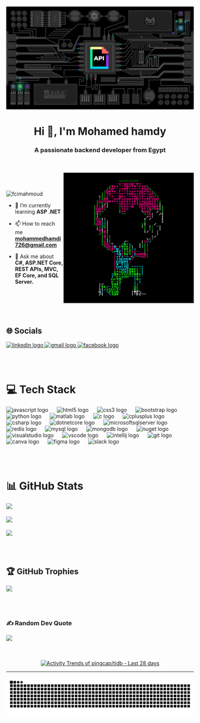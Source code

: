 ![MasterHead](https://github.com/fcimahmoud/fcimahmoud/blob/main/api-512d36c09662682717108a38bbb5c57d.gif)

<h1 align="center">Hi 👋, I'm Mohamed hamdy</h1>
<h3 align="center">A passionate backend developer from Egypt</h3>
<br>
<br>
<img align="right" alt="Coding" width="350" src="https://github.com/fcimahmoud/fcimahmoud/blob/main/giphy.gif">

<br>
<br>

<p align="left"> <img src="https://komarev.com/ghpvc/?username=fcimahmoud&label=Profile%20views&color=0e75b6&style=flat" alt="fcimahmoud" /> </p>

- 🌱 I’m currently learning **ASP .NET**
  
- 📫 How to reach me **mohammedhamdi726@gmail.com**
  
- 💬 Ask me about **C#, ASP.NET Core, REST APIs, MVC, EF Core, and SQL Server.**
  

<br>
<br>
<br>
<br>

## 🌐 Socials
<div align="left">
  <a href="https://www.linkedin.com/in/mohamedhamdy23/" target="_blank">
    <img src="https://img.shields.io/static/v1?message=LinkedIn&logo=linkedin&label=&color=0077B5&logoColor=white&labelColor=&style=for-the-badge" height="30" alt="linkedin logo"  />
  </a>

 
  <a href="mohammedhamdi725@gmail.com" target="_blank">
    <img src="https://img.shields.io/static/v1?message=Gmail&logo=gmail&label=&color=D14836&logoColor=white&labelColor=&style=for-the-badge" height="30" alt="gmail logo"  />
  </a>
  <a href="https://www.facebook.com/profile.php?id=100058226435835" target="_blank">
    <img src="https://img.shields.io/static/v1?message=Facebook&logo=facebook&label=&color=1877F2&logoColor=white&labelColor=&style=for-the-badge" height="30" alt="facebook logo"  />
  </a>

</div>

<br>
<br>
<br>

# 💻 Tech Stack
<div align="left">
  <img src="https://cdn.jsdelivr.net/gh/devicons/devicon/icons/javascript/javascript-original.svg" height="40" alt="javascript logo"  />
  <img width="15" />
  <img src="https://cdn.jsdelivr.net/gh/devicons/devicon/icons/html5/html5-original.svg" height="40" alt="html5 logo"  />
  <img width="15" />
  <img src="https://cdn.jsdelivr.net/gh/devicons/devicon/icons/css3/css3-original.svg" height="40" alt="css3 logo"  />
  <img width="15" />
  <img src="https://cdn.jsdelivr.net/gh/devicons/devicon/icons/bootstrap/bootstrap-original.svg" height="40" alt="bootstrap logo"  />
  <img width="15" />
  <img src="https://cdn.jsdelivr.net/gh/devicons/devicon/icons/python/python-original.svg" height="40" alt="python logo"  />
  <img width="15" />
  <img src="https://cdn.jsdelivr.net/gh/devicons/devicon/icons/matlab/matlab-original.svg" height="40" alt="matlab logo"  />
  <img width="15" />
  <img src="https://cdn.jsdelivr.net/gh/devicons/devicon/icons/c/c-original.svg" height="40" alt="c logo"  />
  <img width="15" />
  <img src="https://cdn.jsdelivr.net/gh/devicons/devicon/icons/cplusplus/cplusplus-original.svg" height="40" alt="cplusplus logo"  />
  <img width="15" />
  <img src="https://cdn.jsdelivr.net/gh/devicons/devicon/icons/csharp/csharp-original.svg" height="40" alt="csharp logo"  />
  <img width="15" />
  <img src="https://cdn.jsdelivr.net/gh/devicons/devicon/icons/dotnetcore/dotnetcore-original.svg" height="40" alt="dotnetcore logo"  />
  <img width="15" />
  <img src="https://cdn.jsdelivr.net/gh/devicons/devicon/icons/microsoftsqlserver/microsoftsqlserver-plain.svg" height="40" alt="microsoftsqlserver logo"  />
  <img width="15" />
  <img src="https://cdn.jsdelivr.net/gh/devicons/devicon/icons/redis/redis-original.svg" height="40" alt="redis logo"  />
  <img width="15" />
  <img src="https://cdn.jsdelivr.net/gh/devicons/devicon/icons/mysql/mysql-original.svg" height="40" alt="mysql logo"  />
  <img width="15" />
  <img src="https://cdn.jsdelivr.net/gh/devicons/devicon/icons/mongodb/mongodb-original.svg" height="40" alt="mongodb logo"  />
  <img width="15" />
  <img src="https://cdn.jsdelivr.net/gh/devicons/devicon/icons/nuget/nuget-original.svg" height="40" alt="nuget logo"  />
  <img width="15" />
  <img src="https://cdn.jsdelivr.net/gh/devicons/devicon/icons/visualstudio/visualstudio-plain.svg" height="40" alt="visualstudio logo"  />
  <img width="15" />
  <img src="https://cdn.jsdelivr.net/gh/devicons/devicon/icons/vscode/vscode-original.svg" height="40" alt="vscode logo"  />
  <img width="15" />
  <img src="https://cdn.jsdelivr.net/gh/devicons/devicon/icons/intellij/intellij-original.svg" height="40" alt="intellij logo"  />
  <img width="15" />
  <img src="https://cdn.jsdelivr.net/gh/devicons/devicon/icons/git/git-original.svg" height="40" alt="git logo"  />
  <img width="15" />
  <img src="https://cdn.jsdelivr.net/gh/devicons/devicon/icons/canva/canva-original.svg" height="40" alt="canva logo"  />
  <img width="15" />
  <img src="https://cdn.jsdelivr.net/gh/devicons/devicon/icons/figma/figma-original.svg" height="40" alt="figma logo"  />
  <img width="15" />
  <img src="https://cdn.jsdelivr.net/gh/devicons/devicon/icons/slack/slack-original.svg" height="40" alt="slack logo"  />
  <img width="15" />
</div>

<br>
<br>
<br>

# 📊 GitHub Stats
![](https://github-readme-stats.vercel.app/api?username=fcimahmoud&theme=dark&hide_border=false&include_all_commits=false&count_private=false)
<br/><br/>
![](https://github-readme-streak-stats.herokuapp.com/?user=fcimahmoud&theme=dark&hide_border=false)
<br/><br/>
![](https://github-readme-stats.vercel.app/api/top-langs/?username=fcimahmoud&theme=dark&hide_border=false&include_all_commits=false&count_private=false&layout=compact)

<br>
<br>

## 🏆 GitHub Trophies
![](https://github-profile-trophy.vercel.app/?username=fcimahmoud&theme=radical&no-frame=false&no-bg=false&margin-w=4)

<br>
<br>

### ✍️ Random Dev Quote
![](https://quotes-github-readme.vercel.app/api?type=horizontal&theme=gruvbox)

<br>
<br>

<a href="https://next.ossinsight.io/widgets/official/compose-activity-trends?repo_id=41986369" target="_blank" style="display: block" align="center">
  <picture>
    <source media="(prefers-color-scheme: dark)" srcset="https://next.ossinsight.io/widgets/official/compose-activity-trends/thumbnail.png?repo_id=41986369&image_size=auto&color_scheme=dark" width="815" height="auto">
    <img alt="Activity Trends of pingcap/tidb - Last 28 days" src="https://next.ossinsight.io/widgets/official/compose-activity-trends/thumbnail.png?repo_id=41986369&image_size=auto&color_scheme=light" width="815" height="auto">
  </picture>
</a>

<!-- Made with [OSS Insight](https://ossinsight.io/) -->



---

<img src="https://raw.githubusercontent.com/fcimahmoud/fcimahmoud/output/snake.svg" alt="Snake animation" />

<!-- Proudly created with GPRM ( https://gprm.itsvg.in ) -->
